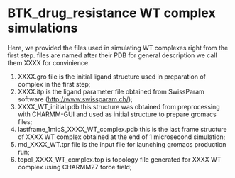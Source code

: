 # BTK_drug_resistance WT complex simulations
 Here, we provided the files used in simulating WT complexes right from the first step.
files are named after their PDB for general description we call them XXXX for convinience.
1. XXXX.gro file is the initial ligand structure used in preparation of complex in the first step;
2. XXXX.itp is the ligand parameter file obtained from SwissParam software (http://www.swissparam.ch/);
3. XXXX_WT_initial.pdb this structure was obtained from preprocessing with CHARMM-GUI and used as initial structure to prepare gromacs files;
4. lastframe_1micS_XXXX_WT_complex.pdb this is the last frame structure of XXXX WT complex obtained at the end of 1 microsecond simulation;
5. md_XXXX_WT.tpr file is the input file for launching gromacs production run;
6. topol_XXXX_WT_complex.top is topology file generated for XXXX WT complex using CHARMM27 force field;

